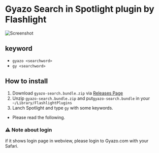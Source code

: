 # Gyazo Search in Spotlight plugin by Flashlight

![Screenshot](https://i.gyazo.com/9a8ffcd84835c1630088579565fb5150.png)

## keyword

- `gyazo <searchword>`
- `gy <searchword>`

## How to install

1. Download `gyazo-search.bundle.zip` via [Releases Page](https://github.com/pastak/flashlight-gyazo-ivysearch/releases)
2. Unzip `gyazo-search.bundle.zip` and put`gyazo-search.bundle` in your ` ~/Library/FlashlightPlugins`
3. Lanch Spotlight and type `gy` with some keywords.
  - Please read the following.

### :warning: Note about login

if it shows login page in webview, please login to Gyazo.com with your Safari.

